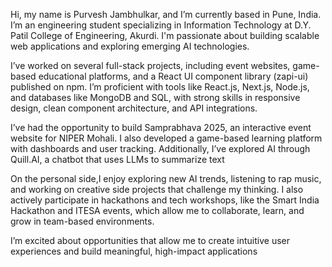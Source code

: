 Hi, my name is Purvesh Jambhulkar, and I’m currently based in Pune, India. I’m an engineering student specializing in Information Technology at D.Y. Patil College of Engineering, Akurdi. I'm passionate about building scalable web applications and exploring emerging AI technologies.

I’ve worked on several full-stack projects, including event websites, game-based educational platforms, and a React UI component library (zapi-ui) published on npm. I’m proficient with tools like React.js, Next.js, Node.js, and databases like MongoDB and SQL, with strong skills in responsive design, clean component architecture, and API integrations.

I’ve had the opportunity to build Samprabhava 2025, an interactive event website for NIPER Mohali. I also developed a game-based learning platform with dashboards and user tracking. Additionally, I’ve explored AI through Quill.AI, a chatbot that uses LLMs to summarize text 

On the personal side,I enjoy exploring new AI trends, listening to rap music, and working on creative side projects that challenge my thinking. I also actively participate in hackathons and tech workshops, like the Smart India Hackathon and ITESA events, which allow me to collaborate, learn, and grow in team-based environments.

I’m excited about opportunities that allow me to create intuitive user experiences and build meaningful, high-impact applications
